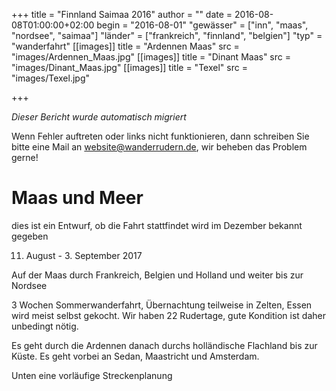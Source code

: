 +++
title = "Finnland Saimaa 2016"
author = ""
date = 2016-08-08T01:00:00+02:00
begin = "2016-08-01"
"gewässer" = ["inn", "maas", "nordsee", "saimaa"]
"länder" = ["frankreich", "finnland", "belgien"]
"typ" = "wanderfahrt"
[[images]]
title = "Ardennen Maas"
src = "images/Ardennen_Maas.jpg"
[[images]]
title = "Dinant Maas"
src = "images/Dinant_Maas.jpg"
[[images]]
title = "Texel"
src = "images/Texel.jpg"

+++


*Dieser Bericht wurde automatisch migriert*

Wenn Fehler auftreten oder links nicht funktionieren, dann schreiben Sie bitte eine Mail an website@wanderrudern.de, wir beheben das Problem gerne!



# Maas und Meer


dies ist ein Entwurf, ob die Fahrt stattfindet wird im Dezember bekannt gegeben

11. August - 3. September 2017

Auf der Maas durch Frankreich, Belgien und Holland und weiter bis zur Nordsee

3 Wochen Sommerwanderfahrt, Übernachtung teilweise in Zelten, Essen wird meist selbst gekocht. Wir haben 22 Rudertage, gute Kondition ist daher unbedingt nötig.

Es geht durch die Ardennen danach durchs holländische Flachland bis zur Küste. Es geht vorbei an Sedan, Maastricht und Amsterdam.

Unten eine vorläufige Streckenplanung
